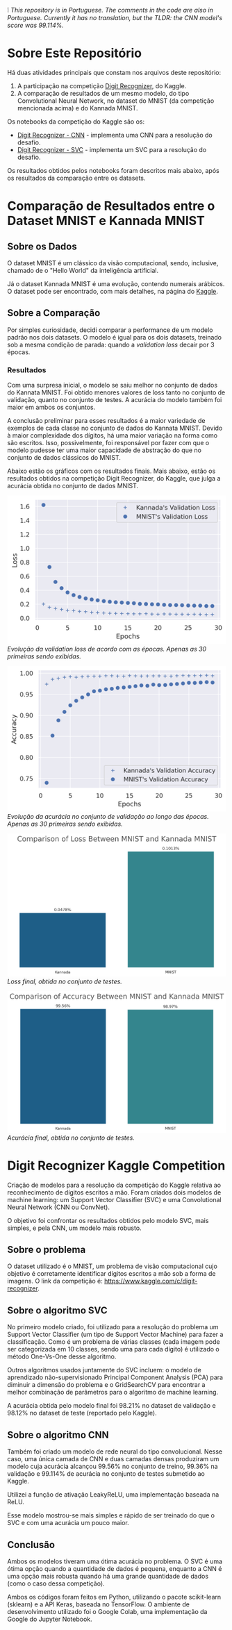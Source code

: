 :grey_exclamation: _This repository is in Portuguese. The comments in the code are also in Portuguese. Currently it has no translation, but the TLDR: the CNN model's score was 99.114%._

# Sobre Este Repositório

Há duas atividades principais que constam nos arquivos deste repositório:
1) A participação na competição [Digit Recognizer](https://www.kaggle.com/c/digit-recognizer), do Kaggle.
2) A comparação de resultados de um mesmo modelo, do tipo Convolutional Neural Network, no dataset do MNIST (da competição mencionada acima) e do Kannada MNIST. 

Os notebooks da competição do Kaggle são os:
* [Digit Recognizer - CNN](https://github.com/pedrohortencio/kaggle-competitions/blob/main/Digit%20Recognizer%20-%20MNIST%20and%20Kannada/Digit_Recognizer_CNN.ipynb) - implementa uma CNN para a resolução do desafio.
* [Digit Recognizer - SVC](https://github.com/pedrohortencio/kaggle-competitions/blob/main/Digit%20Recognizer%20-%20MNIST%20and%20Kannada/Digit_Recognizer_SVC.ipynb) - implementa um SVC para a resolução do desafio.

Os resultados obtidos pelos notebooks foram descritos mais abaixo, após os resultados da comparação entre os datasets.

# Comparação de Resultados entre o Dataset MNIST e Kannada MNIST 
## Sobre os Dados
O dataset MNIST é um clássico da visão computacional, sendo, inclusive, chamado de o "Hello World" da inteligência artificial.

Já o dataset Kannada MNIST é uma evolução, contendo numerais arábicos. O dataset pode ser encontrado, com mais detalhes, na página do [Kaggle](https://www.kaggle.com/c/Kannada-MNIST).

## Sobre a Comparação
Por simples curiosidade, decidi comparar a performance de um modelo padrão nos dois datasets. O modelo é igual para os dois datasets, treinado sob a mesma condição de parada:
quando a *validation loss* decair por 3 épocas.

### Resultados

Com uma surpresa inicial, o modelo se saiu melhor no conjunto de dados do Kannata MNIST. Foi obtido menores valores de loss tanto no conjunto de validação, quanto no conjunto de testes. A acurácia do modelo também foi maior em ambos os conjuntos.

A conclusão preliminar para esses resultados é a maior variedade de exemplos de cada classe no conjunto de dados do Kannata MNIST. Devido à maior complexidade dos dígitos, há uma maior variação na forma como são escritos. Isso, possivelmente, foi responsável por fazer com que o modelo pudesse ter uma maior capacidade de abstração do que no conjunto de dados clássicos do MNIST.

Abaixo estão os gráficos com os resultados finais. Mais abaixo, estão os resultados obtidos na competição Digit Recognizer, do Kaggle, que julga a acurácia obtida no conjunto de dados MNIST.

 ![](https://raw.githubusercontent.com/pedrohortencio/kaggle-competitions/main/Digit%20Recognizer%20-%20MNIST%20and%20Kannada/Validation-Loss-Comparison.png)
 *Evolução da validation loss de acordo com as épocas. Apenas as 30 primeiras sendo exibidas.*
 
 ![](https://raw.githubusercontent.com/pedrohortencio/kaggle-competitions/main/Digit%20Recognizer%20-%20MNIST%20and%20Kannada/Validation-Accuracy-Comparison.png)
 *Evolução da acurácia no conjunto de validação ao longo das épocas. Apenas as 30 primeiras sendo exibidas.*
 
 ![](https://raw.githubusercontent.com/pedrohortencio/kaggle-competitions/main/Digit%20Recognizer%20-%20MNIST%20and%20Kannada/Test-Loss-Comparison.png)
 *Loss final, obtida no conjunto de testes.*
 
 ![](https://raw.githubusercontent.com/pedrohortencio/kaggle-competitions/main/Digit%20Recognizer%20-%20MNIST%20and%20Kannada/Test-Accuracy-Comparison.png)
  *Acurácia final, obtida no conjunto de testes.*
  
  

# Digit Recognizer Kaggle Competition
Criação de modelos para a resolução da competição do Kaggle relativa ao reconhecimento de dígitos escritos a mão. Foram criados dois modelos de machine learning: um Support Vector Classifier (SVC) e uma Convolutional Neural Network (CNN ou ConvNet).

O objetivo foi confrontar os resultados obtidos pelo modelo SVC, mais simples, e pela CNN, um modelo mais robusto.

## Sobre o problema
O dataset utilizado é o MNIST, um problema de visão computacional cujo objetivo é corretamente identificar dígitos escritos a mão sob a forma de imagens. O link da competição é: https://www.kaggle.com/c/digit-recognizer.

## Sobre o algoritmo SVC

No primeiro modelo criado, foi utilizado para a resolução do problema um Support Vector Classifier (um tipo de Support Vector Machine) para fazer a classificação. Como é um problema de várias classes (cada imagem pode ser categorizada em 10 classes, sendo uma para cada dígito) é utilizado o método One-Vs-One desse algoritmo.

Outros algoritmos usados juntamente do SVC incluem: o modelo de aprendizado não-supervisionado Principal Component Analysis (PCA) para diminuir a dimensão do problema e o GridSearchCV para encontrar a melhor combinação de parâmetros para o algoritmo de machine learning.

A acurácia obtida pelo modelo final foi 98.21% no dataset de validação e 98.12% no dataset de teste (reportado pelo Kaggle).

## Sobre o algoritmo CNN

Também foi criado um modelo de rede neural do tipo convolucional. Nesse caso, uma única camada de CNN e duas camadas densas produziram um modelo cuja acurácia alcançou 99.56% no conjunto de treino, 99.36% na validação e 99.114% de acurácia no conjunto de testes submetido ao Kaggle.

Utilizei a função de ativação LeakyReLU, uma implementação baseada na ReLU.

Esse modelo mostrou-se mais simples e rápido de ser treinado do que o SVC e com uma acurácia um pouco maior.

## Conclusão

Ambos os modelos tiveram uma ótima acurácia no problema. O SVC é uma ótima opção quando a quantidade de dados é pequena, enquanto a CNN é uma opção mais robusta quando há uma grande quantidade de dados (como o caso dessa competição).

Ambos os códigos foram feitos em Python, utilizando o pacote scikit-learn (sklearn) e a API Keras, baseada no TensorFlow. O ambiente de desenvolvimento utilizado foi o Google Colab, uma implementação da Google do Jupyter Notebook.
